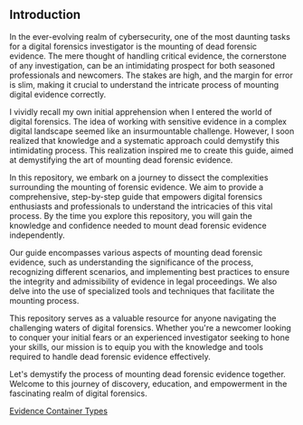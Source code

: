 
## Introduction

In the ever-evolving realm of cybersecurity, one of the most daunting tasks for a digital forensics investigator is the mounting of dead forensic evidence. The mere thought of handling critical evidence, the cornerstone of any investigation, can be an intimidating prospect for both seasoned professionals and newcomers. The stakes are high, and the margin for error is slim, making it crucial to understand the intricate process of mounting digital evidence correctly.

I vividly recall my own initial apprehension when I entered the world of digital forensics. The idea of working with sensitive evidence in a complex digital landscape seemed like an insurmountable challenge. However, I soon realized that knowledge and a systematic approach could demystify this intimidating process. This realization inspired me to create this guide, aimed at demystifying the art of mounting dead forensic evidence.

In this repository, we embark on a journey to dissect the complexities surrounding the mounting of forensic evidence. We aim to provide a comprehensive, step-by-step guide that empowers digital forensics enthusiasts and professionals to understand the intricacies of this vital process. By the time you explore this repository, you will gain the knowledge and confidence needed to mount dead forensic evidence independently.

Our guide encompasses various aspects of mounting dead forensic evidence, such as understanding the significance of the process, recognizing different scenarios, and implementing best practices to ensure the integrity and admissibility of evidence in legal proceedings. We also delve into the use of specialized tools and techniques that facilitate the mounting process.

This repository serves as a valuable resource for anyone navigating the challenging waters of digital forensics. Whether you're a newcomer looking to conquer your initial fears or an experienced investigator seeking to hone your skills, our mission is to equip you with the knowledge and tools required to handle dead forensic evidence effectively.

Let's demystify the process of mounting dead forensic evidence together. Welcome to this journey of discovery, education, and empowerment in the fascinating realm of digital forensics.

[Evidence Container Types](Evidence_Container_Types.md)
